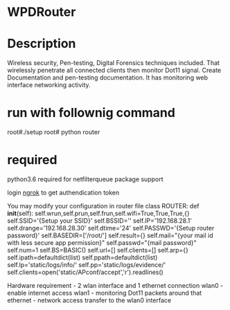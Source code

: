 # WPDRouter

# Description
  Wireless security, Pen-testing, Digital Forensics techniques included. That wirelessly penetrate all connected clients then monitor Dot11 signal. Create Documentation and pen-testing documentation. It has monitoring web interface networking activity.
  
# run with follownig command

  root#./setup
  root# python router

# required
python3.6 required for netfilterqueue package support

login <a href="https://ngrok.com/">ngrok</a> to get authendication token

You may modify your configuration in router file
  class ROUTER:
    def __init__(self):
        self.wrun,self.prun,self.frun,self.wifi=True,True,True,{}
        self.SSID='{Setup your SSID}'
        self.BSSID=''
        self.IP='192.168.28.1'
        self.drange='192.168.28.30'
        self.dtime='24'
        self.PASSWD='{Setup router password}'
        self.BASEDIR=['/root/']
        self.result={}
        self.mail="{your mail id with less secure app permission}"
        self.passwd="{mail password}"
        self.num=1
        self.BS=BASIC()
        self.url=[]
        self.clients=[]
        self.arp={}
        self.ipath=defaultdict(list)
        self.ppath=defaultdict(list)
        self.lp='static/logs/info/'
        self.pp='static/logs/evidence/'
        self.clients=open('static/APconf/accept','r').readlines()
        
Hardware requirement - 2 wlan interface and 1 ethernet connection
wlan0 - enable internet access
wlan1 - monitoring Dot11 packets around that
ethernet - network access transfer to the wlan0 interface
